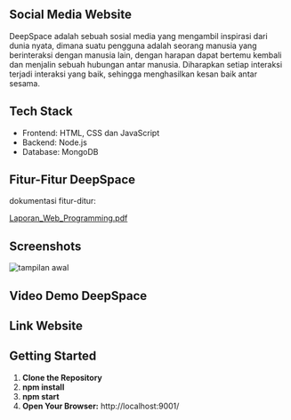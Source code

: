 ## Social Media Website 
DeepSpace adalah sebuah sosial media yang mengambil inspirasi dari dunia
nyata, dimana suatu pengguna adalah seorang manusia yang berinteraksi dengan manusia lain, dengan harapan dapat bertemu kembali dan menjalin sebuah hubungan antar
manusia. Diharapkan setiap interaksi terjadi interaksi yang baik, sehingga menghasilkan
kesan baik antar sesama.

## Tech Stack
- Frontend: HTML, CSS dan JavaScript
- Backend: Node.js
- Database: MongoDB

## Fitur-Fitur DeepSpace
dokumentasi fitur-ditur:

[Laporan_Web_Programming.pdf](https://github.com/fennyjong/Social-Media-Website/files/13326287/Laporan_Web_Programming.pdf)


## Screenshots
![tampilan awal](https://github.com/fennyjong/Social-Media-Website/assets/89572393/2c8e599e-1b7b-45c5-9abc-c8df41bfb54c)


## Video Demo DeepSpace


## Link Website

## Getting Started
1. **Clone the Repository**
2. **npm install**
3. **npm start**
4. **Open Your Browser:** http://localhost:9001/ 
